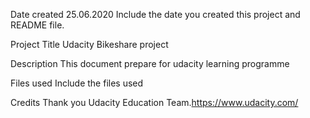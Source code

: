 Date created 25.06.2020
Include the date you created this project and README file.

Project Title
Udacity Bikeshare project

Description
This document prepare for udacity learning programme

Files used
Include the files used

Credits
Thank you Udacity Education Team.https://www.udacity.com/
